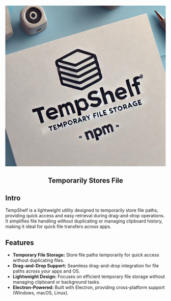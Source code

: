 ![temp-shelf Banner](img/banner.png)

<h2 align="center">Temporarily Stores File</h2>

## Intro

TempShelf is a lightweight utility designed to temporarily store file paths, providing quick access and easy retrieval during drag-and-drop operations. It simplifies file handling without duplicating or managing clipboard history, making it ideal for quick file transfers across apps.

## Features

- **Temporary File Storage:** Store file paths temporarily for quick access without duplicating files.
- **Drag-and-Drop Support:** Seamless drag-and-drop integration for file paths across your apps and OS.
- **Lightweight Design:** Focuses on efficient temporary file storage without managing clipboard or background tasks.
- **Electron-Powered:** Built with Electron, providing cross-platform support (Windows, macOS, Linux).



